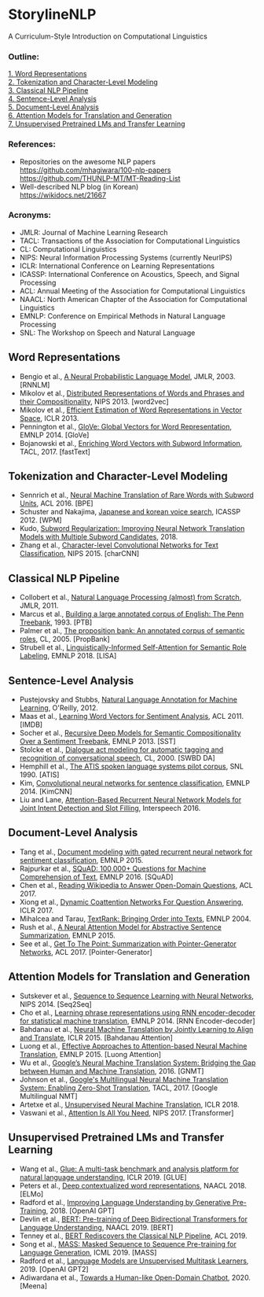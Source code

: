 # StorylineNLP
A Curriculum-Style Introduction on Computational Linguistics

### Outline:
[1. Word Representations](https://github.com/warnikchow/storylineNLP#word-representations)</br>
[2. Tokenization and Character-Level Modeling](https://github.com/warnikchow/storylineNLP#tokenization-and-character-level-modeling)</br>
[3. Classical NLP Pipeline](https://github.com/warnikchow/storylineNLP#classical-nlp-pipeline)</br>
[4. Sentence-Level Analysis](https://github.com/warnikchow/storylineNLP#sentence-level-analysis)</br>
[5. Document-Level Analysis](https://github.com/warnikchow/storylineNLP#document-level-analysis)</br>
[6. Attention Models for Translation and Generation](https://github.com/warnikchow/storylineNLP#attention-models-for-translation-and-generation)</br>
[7. Unsupervised Pretrained LMs and Transfer Learning](https://github.com/warnikchow/storylineNLP#unsupervised-pretrained-lms-and-transfer-learning)</br>

### References:

- Repositories on the awesome NLP papers</br>
https://github.com/mhagiwara/100-nlp-papers</br>
https://github.com/THUNLP-MT/MT-Reading-List</br>
- Well-described NLP blog (in Korean)</br>
https://wikidocs.net/21667

### Acronyms:

- JMLR: Journal of Machine Learning Research
- TACL: Transactions of the Association for Computational Linguistics 
- CL: Computational Linguistics
- NIPS: Neural Information Processing Systems (currently NeurIPS)
- ICLR: International Conference on Learning Representations
- ICASSP: International Conference on Acoustics, Speech, and Signal Processing
- ACL: Annual Meeting of the Association for Computational Linguistics 
- NAACL: North American Chapter of the Association for Computational Linguistics
- EMNLP: Conference on Empirical Methods in Natural Language Processing
- SNL: The Workshop on Speech and Natural Language

## Word Representations

- Bengio et al., [A Neural Probabilistic Language Model](http://www.jmlr.org/papers/v3/bengio03a.html?source=post_page---------------------------), JMLR, 2003. [RNNLM]
- Mikolov et al., [Distributed Representations of Words and Phrases and their Compositionality](http://papers.nips.cc/paper/5021-distributed-representations-of-words-and-phrases-and), NIPS 2013. [word2vec]
- Mikolov et al., [Efficient Estimation of Word Representations in Vector Space](https://arxiv.org/abs/1301.3781), ICLR 2013.
- Pennington et al., [GloVe: Global Vectors for Word Representation](https://www.aclweb.org/anthology/D14-1162/), EMNLP 2014. [GloVe]
- Bojanowski et al., [Enriching Word Vectors with Subword Information](https://www.mitpressjournals.org/doi/abs/10.1162/tacl_a_00051), TACL, 2017. [fastText]

## Tokenization and Character-Level Modeling

- Sennrich et al., [Neural Machine Translation of Rare Words with Subword Units](https://arxiv.org/abs/1508.07909), ACL 2016. [BPE]
- Schuster and Nakajima, [Japanese and korean voice search](https://ieeexplore.ieee.org/abstract/document/6289079), ICASSP 2012. [WPM]
- Kudo, [Subword Regularization: Improving Neural Network Translation Models with Multiple Subword Candidates](https://arxiv.org/abs/1804.10959), 2018.
- Zhang et al., [Character-level Convolutional Networks for Text Classification](http://papers.nips.cc/paper/5782-character-level-convolutional-networks-for-text-classifica), NIPS 2015. [charCNN]

## Classical NLP Pipeline 

- Collobert et al., [Natural Language Processing (almost) from Scratch](https://arxiv.org/abs/1103.0398), JMLR, 2011.
- Marcus et al., [Building a large annotated corpus of English: The Penn Treebank](https://repository.upenn.edu/cis_reports/237/), 1993. [PTB]
- Palmer et al., [The proposition bank: An annotated corpus of semantic roles](https://www.mitpressjournals.org/doi/abs/10.1162/0891201053630264), CL, 2005. [PropBank]
- Strubell et al., [Linguistically-Informed Self-Attention for Semantic Role Labeling](https://arxiv.org/abs/1804.08199), EMNLP 2018. [LISA]

## Sentence-Level Analysis

- Pustejovsky and Stubbs, [Natural Language Annotation for Machine Learning](https://doc.lagout.org/science/Artificial%20Intelligence/Machine%20learning/Natural%20Language%20Annotation%20for%20Machine%20Learning_%20A%20Guide%20to%20Corpus-...%20%5BPustejovsky%20%26%20Stubbs%202012-11-04%5D.pdf), O'Reilly, 2012.
- Maas et al., [Learning Word Vectors for Sentiment Analysis](https://dl.acm.org/doi/10.5555/2002472.2002491), ACL 2011. [IMDB]
- Socher et al., [Recursive Deep Models for Semantic Compositionality Over a Sentiment Treebank](https://www.aclweb.org/anthology/D13-1170/), EMNLP 2013. [SST]
- Stolcke et al., [Dialogue act modeling for automatic tagging and recognition of conversational speech](https://www.mitpressjournals.org/doi/abs/10.1162/089120100561737), CL, 2000. [SWBD DA]
- Hemphill et al., [The ATIS spoken language systems pilot corpus](https://www.aclweb.org/anthology/H90-1021/), SNL 1990. [ATIS]
- Kim, [Convolutional neural networks for sentence classification](https://arxiv.org/abs/1408.5882), EMNLP 2014. [KimCNN]
- Liu and Lane, [Attention-Based Recurrent Neural Network Models for Joint Intent Detection and Slot Filling](https://arxiv.org/abs/1609.01454), Interspeech 2016.

## Document-Level Analysis

- Tang et al., [Document modeling with gated recurrent neural network for sentiment classification](https://www.aclweb.org/anthology/D15-1167/), EMNLP 2015. 
- Rajpurkar et al., [SQuAD: 100,000+ Questions for Machine Comprehension of Text](https://arxiv.org/abs/1606.05250), EMNLP 2016. [SQuAD]
- Chen et al., [Reading Wikipedia to Answer Open-Domain Questions](https://arxiv.org/abs/1704.00051), ACL 2017.
- Xiong et al., [Dynamic Coattention Networks For Question Answering](https://arxiv.org/abs/1611.01604), ICLR 2017.
- Mihalcea and Tarau, [TextRank: Bringing Order into Texts](https://www.aclweb.org/anthology/W04-3252/), EMNLP 2004.
- Rush et al., [A Neural Attention Model for Abstractive Sentence Summarization](https://arxiv.org/abs/1509.00685), EMNLP 2015.
- See et al., [Get To The Point: Summarization with Pointer-Generator Networks](https://arxiv.org/abs/1704.04368), ACL 2017. [Pointer-Generator]

## Attention Models for Translation and Generation

- Sutskever et al., [Sequence to Sequence Learning with Neural Networks](http://papers.nips.cc/paper/5346-sequence-to-sequence-learning-with-neural-), NIPS 2014. [Seq2Seq]
- Cho et al., [Learning phrase representations using RNN encoder-decoder for statistical machine translation](https://arxiv.org/abs/1406.1078), EMNLP 2014. [RNN Encoder-decoder]
- Bahdanau et al., [Neural Machine Translation by Jointly Learning to Align and Translate](https://arxiv.org/abs/1409.0473), ICLR 2015. [Bahdanau Attention]
- Luong et al., [Effective Approaches to Attention-based Neural Machine Translation](https://arxiv.org/abs/1508.04025), EMNLP 2015. [Luong Attention]
- Wu et al., [Google’s Neural Machine Translation System: Bridging the Gap between Human and Machine Translation](https://arxiv.org/abs/1609.08144), 2016. [GNMT]
- Johnson et al., [Google's Multilingual Neural Machine Translation System: Enabling Zero-Shot Translation](https://www.mitpressjournals.org/doi/abs/10.1162/tacl_a_00065), TACL, 2017. [Google Multilingual NMT]
- Artetxe et al., [Unsupervised Neural Machine Translation](https://arxiv.org/abs/1710.11041), ICLR 2018. 
- Vaswani et al., [Attention Is All You Need](http://papers.nips.cc/paper/7181-attention-is-all-you-need), NIPS 2017. [Transformer]

## Unsupervised Pretrained LMs and Transfer Learning

- Wang et al., [Glue: A multi-task benchmark and analysis platform for natural language understanding](https://arxiv.org/abs/1804.07461), ICLR 2019. [GLUE]
- Peters et al., [Deep contextualized word representations](https://arxiv.org/abs/1802.05365), NAACL 2018. [ELMo]
- Radford et al., [Improving Language Understanding by Generative Pre-Training](https://openai.com/blog/language-unsupervised/), 2018. [OpenAI GPT]
- Devlin et al., [BERT: Pre-training of Deep Bidirectional Transformers for Language Understanding](https://arxiv.org/abs/1810.04805), NAACL 2019. [BERT]
- Tenney et al., [BERT Rediscovers the Classical NLP Pipeline](https://arxiv.org/abs/1905.05950), ACL 2019.
- Song et al., [MASS: Masked Sequence to Sequence Pre-training for Language Generation](https://arxiv.org/abs/1905.02450), ICML 2019. [MASS]
- Radford et al., [Language Models are Unsupervised Multitask Learners](https://openai.com/blog/better-language-models/), 2019. [OpenAI GPT2]
- Adiwardana et al., [Towards a Human-like Open-Domain Chatbot](https://arxiv.org/abs/2001.09977), 2020. [Meena]
